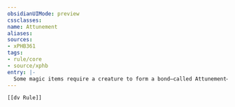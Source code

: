```yaml
---
obsidianUIMode: preview
cssclasses:
name: Attunement
aliases:
sources:
- xPHB361
tags:
- rule/core
- source/xphb
entry: |-
  Some magic items require a creature to form a bond—called Attunement—with them before the creature can use an item's magical properties. A creature can have Attunement with no more than three magic items at a time.
---
```


```meta-bind-embed
[[dv Rule]]
```